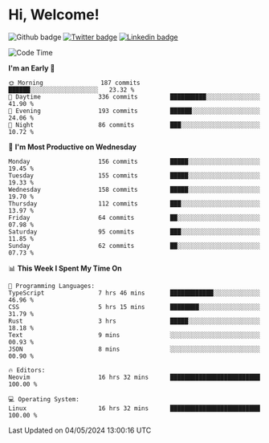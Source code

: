   # Hi, Welcome!
  ![Github badge](https://img.shields.io/github/followers/kraken-afk.svg?style=social&label=Follow&maxAge=2592000)
  [![Twitter badge](https://img.shields.io/badge/-Twitter-00acee?style=flat-square&logo=Twitter&logoColor=white)](https://twitter.com/trshppl)
  [![Linkedin badge](https://img.shields.io/badge/LinkedIn-0077B5?style=flat-square&logo=linkedin&logoColor=white)](https://www.linkedin.com/in/noveanrer)
<!--START_SECTION:waka-->
![Code Time](http://img.shields.io/badge/Code%20Time-179%20hrs%2059%20mins-blue)

**I'm an Early 🐤** 

```text
🌞 Morning                187 commits         ██████░░░░░░░░░░░░░░░░░░░   23.32 % 
🌆 Daytime                336 commits         ██████████░░░░░░░░░░░░░░░   41.90 % 
🌃 Evening                193 commits         ██████░░░░░░░░░░░░░░░░░░░   24.06 % 
🌙 Night                  86 commits          ███░░░░░░░░░░░░░░░░░░░░░░   10.72 % 
```
📅 **I'm Most Productive on Wednesday** 

```text
Monday                   156 commits         █████░░░░░░░░░░░░░░░░░░░░   19.45 % 
Tuesday                  155 commits         █████░░░░░░░░░░░░░░░░░░░░   19.33 % 
Wednesday                158 commits         █████░░░░░░░░░░░░░░░░░░░░   19.70 % 
Thursday                 112 commits         ███░░░░░░░░░░░░░░░░░░░░░░   13.97 % 
Friday                   64 commits          ██░░░░░░░░░░░░░░░░░░░░░░░   07.98 % 
Saturday                 95 commits          ███░░░░░░░░░░░░░░░░░░░░░░   11.85 % 
Sunday                   62 commits          ██░░░░░░░░░░░░░░░░░░░░░░░   07.73 % 
```


📊 **This Week I Spent My Time On** 

```text
💬 Programming Languages: 
TypeScript               7 hrs 46 mins       ████████████░░░░░░░░░░░░░   46.96 % 
CSS                      5 hrs 15 mins       ████████░░░░░░░░░░░░░░░░░   31.79 % 
Rust                     3 hrs               █████░░░░░░░░░░░░░░░░░░░░   18.18 % 
Text                     9 mins              ░░░░░░░░░░░░░░░░░░░░░░░░░   00.93 % 
JSON                     8 mins              ░░░░░░░░░░░░░░░░░░░░░░░░░   00.90 % 

🔥 Editors: 
Neovim                   16 hrs 32 mins      █████████████████████████   100.00 % 

💻 Operating System: 
Linux                    16 hrs 32 mins      █████████████████████████   100.00 % 
```


 Last Updated on 04/05/2024 13:00:16 UTC
<!--END_SECTION:waka-->
